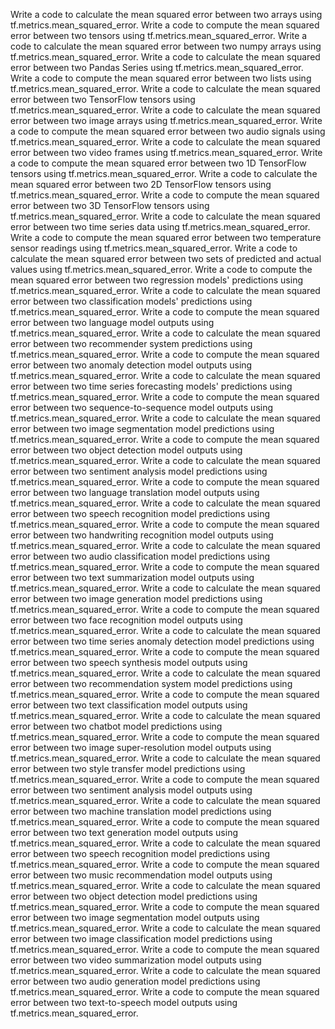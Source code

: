 Write a code to calculate the mean squared error between two arrays using tf.metrics.mean_squared_error.
Write a code to compute the mean squared error between two tensors using tf.metrics.mean_squared_error.
Write a code to calculate the mean squared error between two numpy arrays using tf.metrics.mean_squared_error.
Write a code to calculate the mean squared error between two Pandas Series using tf.metrics.mean_squared_error.
Write a code to compute the mean squared error between two lists using tf.metrics.mean_squared_error.
Write a code to calculate the mean squared error between two TensorFlow tensors using tf.metrics.mean_squared_error.
Write a code to calculate the mean squared error between two image arrays using tf.metrics.mean_squared_error.
Write a code to compute the mean squared error between two audio signals using tf.metrics.mean_squared_error.
Write a code to calculate the mean squared error between two video frames using tf.metrics.mean_squared_error.
Write a code to compute the mean squared error between two 1D TensorFlow tensors using tf.metrics.mean_squared_error.
Write a code to calculate the mean squared error between two 2D TensorFlow tensors using tf.metrics.mean_squared_error.
Write a code to compute the mean squared error between two 3D TensorFlow tensors using tf.metrics.mean_squared_error.
Write a code to calculate the mean squared error between two time series data using tf.metrics.mean_squared_error.
Write a code to compute the mean squared error between two temperature sensor readings using tf.metrics.mean_squared_error.
Write a code to calculate the mean squared error between two sets of predicted and actual values using tf.metrics.mean_squared_error.
Write a code to compute the mean squared error between two regression models' predictions using tf.metrics.mean_squared_error.
Write a code to calculate the mean squared error between two classification models' predictions using tf.metrics.mean_squared_error.
Write a code to compute the mean squared error between two language model outputs using tf.metrics.mean_squared_error.
Write a code to calculate the mean squared error between two recommender system predictions using tf.metrics.mean_squared_error.
Write a code to compute the mean squared error between two anomaly detection model outputs using tf.metrics.mean_squared_error.
Write a code to calculate the mean squared error between two time series forecasting models' predictions using tf.metrics.mean_squared_error.
Write a code to compute the mean squared error between two sequence-to-sequence model outputs using tf.metrics.mean_squared_error.
Write a code to calculate the mean squared error between two image segmentation model predictions using tf.metrics.mean_squared_error.
Write a code to compute the mean squared error between two object detection model outputs using tf.metrics.mean_squared_error.
Write a code to calculate the mean squared error between two sentiment analysis model predictions using tf.metrics.mean_squared_error.
Write a code to compute the mean squared error between two language translation model outputs using tf.metrics.mean_squared_error.
Write a code to calculate the mean squared error between two speech recognition model predictions using tf.metrics.mean_squared_error.
Write a code to compute the mean squared error between two handwriting recognition model outputs using tf.metrics.mean_squared_error.
Write a code to calculate the mean squared error between two audio classification model predictions using tf.metrics.mean_squared_error.
Write a code to compute the mean squared error between two text summarization model outputs using tf.metrics.mean_squared_error.
Write a code to calculate the mean squared error between two image generation model predictions using tf.metrics.mean_squared_error.
Write a code to compute the mean squared error between two face recognition model outputs using tf.metrics.mean_squared_error.
Write a code to calculate the mean squared error between two time series anomaly detection model predictions using tf.metrics.mean_squared_error.
Write a code to compute the mean squared error between two speech synthesis model outputs using tf.metrics.mean_squared_error.
Write a code to calculate the mean squared error between two recommendation system model predictions using tf.metrics.mean_squared_error.
Write a code to compute the mean squared error between two text classification model outputs using tf.metrics.mean_squared_error.
Write a code to calculate the mean squared error between two chatbot model predictions using tf.metrics.mean_squared_error.
Write a code to compute the mean squared error between two image super-resolution model outputs using tf.metrics.mean_squared_error.
Write a code to calculate the mean squared error between two style transfer model predictions using tf.metrics.mean_squared_error.
Write a code to compute the mean squared error between two sentiment analysis model outputs using tf.metrics.mean_squared_error.
Write a code to calculate the mean squared error between two machine translation model predictions using tf.metrics.mean_squared_error.
Write a code to compute the mean squared error between two text generation model outputs using tf.metrics.mean_squared_error.
Write a code to calculate the mean squared error between two speech recognition model predictions using tf.metrics.mean_squared_error.
Write a code to compute the mean squared error between two music recommendation model outputs using tf.metrics.mean_squared_error.
Write a code to calculate the mean squared error between two object detection model predictions using tf.metrics.mean_squared_error.
Write a code to compute the mean squared error between two image segmentation model outputs using tf.metrics.mean_squared_error.
Write a code to calculate the mean squared error between two image classification model predictions using tf.metrics.mean_squared_error.
Write a code to compute the mean squared error between two video summarization model outputs using tf.metrics.mean_squared_error.
Write a code to calculate the mean squared error between two audio generation model predictions using tf.metrics.mean_squared_error.
Write a code to compute the mean squared error between two text-to-speech model outputs using tf.metrics.mean_squared_error.